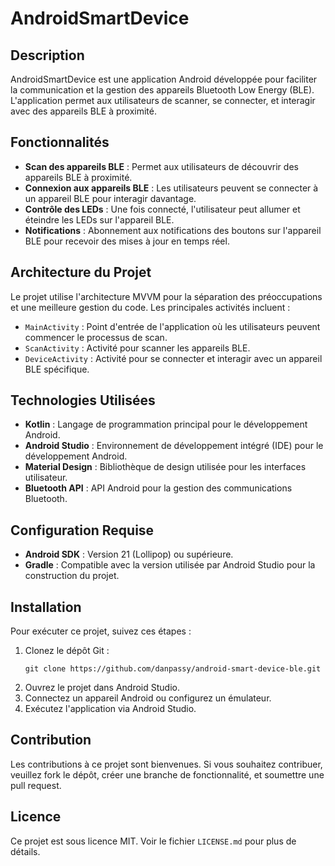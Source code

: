 # AndroidSmartDevice

## Description
AndroidSmartDevice est une application Android développée pour faciliter la communication et la gestion des appareils Bluetooth Low Energy (BLE). L'application permet aux utilisateurs de scanner, se connecter, et interagir avec des appareils BLE à proximité.

## Fonctionnalités

- **Scan des appareils BLE** : Permet aux utilisateurs de découvrir des appareils BLE à proximité.
- **Connexion aux appareils BLE** : Les utilisateurs peuvent se connecter à un appareil BLE pour interagir davantage.
- **Contrôle des LEDs** : Une fois connecté, l'utilisateur peut allumer et éteindre les LEDs sur l'appareil BLE.
- **Notifications** : Abonnement aux notifications des boutons sur l'appareil BLE pour recevoir des mises à jour en temps réel.

## Architecture du Projet

Le projet utilise l'architecture MVVM pour la séparation des préoccupations et une meilleure gestion du code. Les principales activités incluent :

- `MainActivity` : Point d'entrée de l'application où les utilisateurs peuvent commencer le processus de scan.
- `ScanActivity` : Activité pour scanner les appareils BLE.
- `DeviceActivity` : Activité pour se connecter et interagir avec un appareil BLE spécifique.

## Technologies Utilisées

- **Kotlin** : Langage de programmation principal pour le développement Android.
- **Android Studio** : Environnement de développement intégré (IDE) pour le développement Android.
- **Material Design** : Bibliothèque de design utilisée pour les interfaces utilisateur.
- **Bluetooth API** : API Android pour la gestion des communications Bluetooth.

## Configuration Requise

- **Android SDK** : Version 21 (Lollipop) ou supérieure.
- **Gradle** : Compatible avec la version utilisée par Android Studio pour la construction du projet.

## Installation

Pour exécuter ce projet, suivez ces étapes :

1. Clonez le dépôt Git :
   ```
   git clone https://github.com/danpassy/android-smart-device-ble.git
   ```
2. Ouvrez le projet dans Android Studio.
3. Connectez un appareil Android ou configurez un émulateur.
4. Exécutez l'application via Android Studio.

## Contribution

Les contributions à ce projet sont bienvenues. Si vous souhaitez contribuer, veuillez fork le dépôt, créer une branche de fonctionnalité, et soumettre une pull request.

## Licence

Ce projet est sous licence MIT. Voir le fichier `LICENSE.md` pour plus de détails.
